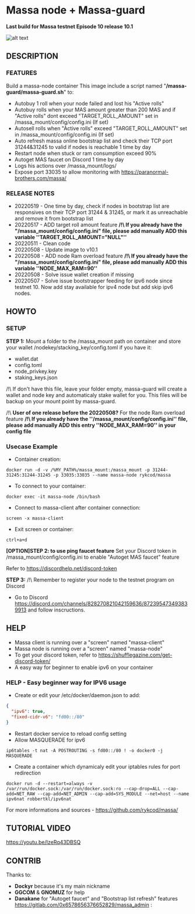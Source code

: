 # Massa node + Massa-guard #
**Last build for Massa testnet Episode 10 release 10.1**

![alt text](https://d33wubrfki0l68.cloudfront.net/7df7d7a57a8dda3cc07aab16121b3e3990cf0893/16ccd/portfolio/massa.png)

## DESCRIPTION ##
### FEATURES ###
Build a massa-node container This image include a script named "**/massa-guard/massa-guard.sh**" to:
- Autobuy 1 roll when your node failed and lost his "Active rolls"
- Autobuy rolls when your MAS amount greater than 200 MAS and if "Active rolls" dont exceed "TARGET_ROLL_AMOUNT" set in /massa_mount/config/config.ini (If set)
- Autosell rolls when "Active rolls" exceed "TARGET_ROLL_AMOUNT" set in /massa_mount/config/config.ini (If set)
- Auto refresh massa online bootstrap list and check their TCP port 31244&31245 to valid if nodes is reachable 1 time by day
- Restart node when stuck or ram consumption exceed 90%
- Autoget MAS faucet on Discord 1 time by day
- Logs his actions over /massa_mount/logs/
- Expose port 33035 to allow monitoring with https://paranormal-brothers.com/massa/

### RELEASE NOTES ###
- 20220519 - One time by day, check if nodes in bootstrap list are responsives on their TCP port 31244 & 31245, or mark it as unreachable and remove it from bootstrap list
- 20220517 - ADD target roll amount feature **/!\ If you already have the "/massa_mount/config/config.ini" file, please add manually ADD this variable ''TARGET_ROLL_AMOUNT="NULL"''**
- 20220511 - Clean code
- 20220508 - Update image to v10.1
- 20220508 - ADD node Ram overload feature **/!\ If you already have the "/massa_mount/config/config.ini" file, please add manually ADD this variable ''NODE_MAX_RAM=90''**
- 20220508 - Solve issue wallet creation if missing
- 20220507 - Solve issue bootstrapper feeding for ipv6 node since testnet 10. Now add stay available for ipv4 node but add skip ipv6 nodes.


## HOWTO ##
### SETUP ###
__STEP 1:__
Mount a folder to the /massa_mount path on container and store your wallet /nodekey/stacking_key/config.toml if you have it:
- wallet.dat
- config.toml
- node_privkey.key
- staking_keys.json

/!\ If don't have this file, leave your folder empty, massa-guard will create a wallet and node key and automaticaly stake wallet for you. This files will be backup on your mount point by massa-guard.

/!\ __User of one release before the 20220508?__ For the node Ram overload feature **/!\ If you already have the ''/massa_mount/config/config.ini'' file, please add manually ADD this entry ''NODE_MAX_RAM=90'' in your config file**

### Usecase Example ###
  * Container creation:
```console
docker run -d -v /%MY_PATH%/massa_mount:/massa_mount -p 31244-31245:31244-31245 -p 33035:33035 --name massa-node rykcod/massa
```
  * To connect to your container:
```console
docker exec -it massa-node /bin/bash
```
  * Connect to massa-client after container connection:
```console
screen -x massa-client
```
  * Exit screen or container:
```console
ctrl+a+d
```
  
__[OPTION]STEP 2: to use ping faucet feature__
Set your Discord token in /massa_mount/config/config.ini to enable "Autoget MAS faucet" feature

Refer to https://discordhelp.net/discord-token

__STEP 3:__
/!\ Remember to register your node to the testnet program on Discord
  * Go to Discord https://discord.com/channels/828270821042159636/872395473493839913 and follow inscructions.

## HELP ##
- Massa client is running over a "screen" named "massa-client"
- Massa node is running over a "screen" named "massa-node"
- To get your discord token, refer to https://shufflegazine.com/get-discord-token/
- A easy way for beginner to enable ipv6 on your container
### HELP - Easy beginner way for IPV6 usage ###
- Create or edit your /etc/docker/daemon.json to add:
```json
{
  "ipv6": true,
  "fixed-cidr-v6": "fd00::/80"
}
```
- Restart docker service to reload config setting
- Allow MASQUERADE for ipv6
```console
ip6tables -t nat -A POSTROUTING -s fd00::/80 ! -o docker0 -j MASQUERADE
```
- Create a container which dynamicaly edit your iptables rules for port redirection
```console
docker run -d --restart=always -v /var/run/docker.sock:/var/run/docker.sock:ro --cap-drop=ALL --cap-add=NET_RAW --cap-add=NET_ADMIN --cap-add=SYS_MODULE --net=host --name ipv6nat robbertkl/ipv6nat
```

For more informations and sources - https://github.com/rykcod/massa/

## TUTORIAL VIDEO ##
https://youtu.be/IzeRq43DBSQ

## CONTRIB ##
Thanks to:
- **Dockyr** because it's my main nickname
- **GGCOM** & **GNOMUZ** for help
- **Danakane** for "Autoget faucet" and "Bootstrap list refresh" features https://gitlab.com/0x6578656376652829/massa_admin :
